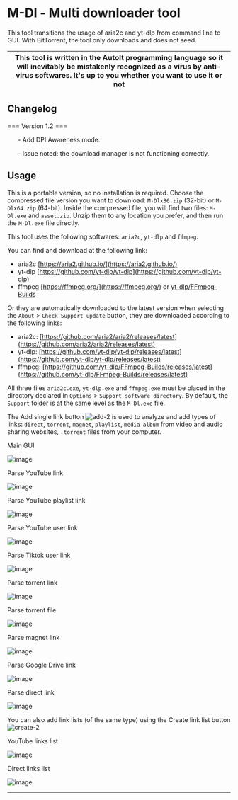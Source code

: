# M-Dl - Multi downloader tool

This tool transitions the usage of aria2c and yt-dlp from command line to GUI.
With BitTorrent, the tool only downloads and does not seed.

| This tool is written in the AutoIt programming language so it will inevitably be mistakenly recognized as a virus by anti-virus softwares. It's up to you whether you want to use it or not        | 
| ------------- |
## Changelog
=== Version 1.2 ===

&nbsp;&nbsp;&nbsp;&nbsp;&nbsp;&nbsp;\- Add DPI Awareness mode.

&nbsp;&nbsp;&nbsp;&nbsp;&nbsp;&nbsp;\- Issue noted: the download manager is not functioning correctly.



## Usage
This is a portable version, so no installation is required. Choose the compressed file version you want to download: `M-Dlx86.zip` (32-bit) or `M-Dlx64.zip` (64-bit). Inside the compressed file, you will find two files: `M-Dl.exe` and `asset.zip`. Unzip them to any location you prefer, and then run the `M-Dl.exe` file directly.

This tool uses the following softwares: `aria2c`, `yt-dlp` and `ffmpeg`.

You can find and download at the following link:

* aria2c [https://aria2.github.io/](https://aria2.github.io/)
* yt-dlp [https://github.com/yt-dlp/yt-dlp](https://github.com/yt-dlp/yt-dlp)
* ffmpeg [https://ffmpeg.org/](https://ffmpeg.org/) or [yt-dlp/FFmpeg-Builds](https://github.com/yt-dlp/FFmpeg-Builds)


Or they are automatically downloaded to the latest version when selecting the `About` > `Check Support update` button,
they are downloaded according to the following links:
* aria2c: [https://github.com/aria2/aria2/releases/latest](https://github.com/aria2/aria2/releases/latest)
* yt-dlp: [https://github.com/yt-dlp/yt-dlp/releases/latest](https://github.com/yt-dlp/yt-dlp/releases/latest)
* ffmpeg: [https://github.com/yt-dlp/FFmpeg-Builds/releases/latest](https://github.com/yt-dlp/FFmpeg-Builds/releases/latest)

All three files `aria2c.exe`, `yt-dlp.exe` and `ffmpeg.exe` must be placed in the directory declared in `Options` > `Support software directory`. By default, the `Support` folder is at the same level as the `M-Dl.exe` file.


The Add single link button ![add-2](https://github.com/yutijang/M-Dl/assets/5685320/419abd74-e788-4ca9-9b3a-453f9464843c) is used to analyze and add types of links: `direct`, `torrent`, `magnet`, `playlist`, `media album` from video and audio sharing websites, `.torrent` files from your computer.

Main GUI

![image](https://github.com/user-attachments/assets/72f992bc-dbc9-44da-96a1-71617c4b2654)

Parse YouTube link

![image](https://github.com/user-attachments/assets/72a4a6d3-b43a-4311-a5f8-f2fe886feb0f)

Parse YouTube playlist link

![image](https://github.com/user-attachments/assets/0c5e1f3a-ad54-454c-8e86-afd81ee08516)

Parse YouTube user link

![image](https://github.com/user-attachments/assets/b6090d9a-7506-4aa5-8457-dc86e473818c)

Parse Tiktok user link

![image](https://github.com/user-attachments/assets/20c4fa93-f43b-46d2-a3f7-6c3704f8e5e6)

Parse torrent link

![image](https://github.com/user-attachments/assets/74c0076a-9ca7-4551-b909-22660535f764)

Parse torrent file

![image](https://github.com/user-attachments/assets/a9f0c463-340b-4706-8684-78270987e4f7)

Parse magnet link

![image](https://github.com/user-attachments/assets/29733bc7-9d28-460a-a678-bb54ca38894a)

Parse Google Drive link

![image](https://github.com/user-attachments/assets/5f3f5aaf-b9e3-4bf8-a826-cb663c61f575)

Parse direct link

![image](https://github.com/user-attachments/assets/33f6cb57-f8d3-4a7a-acfd-efca173ec93a)



You can also add link lists (of the same type) using the Create link list button ![create-2](https://github.com/yutijang/M-Dl/assets/5685320/6bd7719d-271d-44d5-be56-df746fd1ae28)

YouTube links list

![image](https://github.com/user-attachments/assets/ebf7ce42-154f-4091-b414-00d0e2c4da71)

Direct links list

![image](https://github.com/user-attachments/assets/e571e1f4-ce18-4e53-bf59-edeab98e43e2)

---

